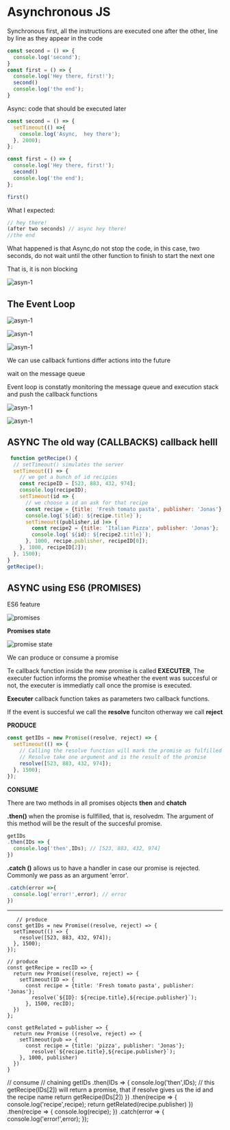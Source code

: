 # Asynchronous JS

Synchronous first, all the instructions are executed one after the other, line by line as they appear in the code
```js
const second = () => {
  console.log('second');
}
const first = () => {
  console.log('Hey there, first!');
  second()
  console.log('the end');
}
```

Async: code that should be executed later

```js
const second = () => {
  setTimeout(() =>{
    console.log('Async,  hey there');
  }, 2000);
};

const first = () => {
  console.log('Hey there, first!');
  second()
  console.log('the end');
};

first()
```

What I expected:
```js
// hey there!
(after two seconds) // async hey there!
//the end
```

What happened is that Async,do not stop the code, in this case, two seconds, do not wait until the other function to finish to start the next one

That is, it is non blocking

![asyn-1](assets/images/async-1.png)


## The Event Loop

![asyn-1](assets/images/sync-async.png)

![asyn-1](assets/images/async-3.png)

![asyn-1](assets/images/async-2.png)


We can use callback funtions differ actions into the future

wait on the message queue 

Event loop is constatly monitoring the message queue and execution stack and push the callback functions
 
![asyn-1](assets/images/event-loop.png)

![asyn-1](assets/images/event-loop-2.png)

## ASYNC The old way (CALLBACKS) callback helll

```js
 function getRecipe() {
  // setTimeout() simulates the server
  setTimeout(() => {
    // we get a bunch of id recipies
    const recipeID = [523, 883, 432, 974];
    console.log(recipeID);
    setTimeout(id => {
      // we choose a id an ask for that recipe
      const recipe = {title: 'Fresh tomato pasta', publisher: 'Jonas'};
      console.log(`${id}: ${recipe.title}`);
      setTimeout((publisher,id )=> {
        const recipe2 = {title: 'Italian Pizza', publisher: 'Jonas'};
        console.log(`${id}: ${recipe2.title}`);
      }, 1000, recipe.publisher, recipeID[0]);   
    }, 1000, recipeID[2]); 
  }, 1500);
}
getRecipe();
```

## ASYNC using ES6 (PROMISES)

ES6 feature

![promises](assets/images/promises.png)


**Promises state**

![promise state](assets/images/promise-state.png)

We can produce or  consume a promise

Te callback function inside the new promise is called **EXECUTER**, The executer fuction informs the promise wheather the event was succesful or not, the executer is immediatly call once the promise is executed.

**Executer** callback function takes as parameters two callback functions.

If the event is succesful we call the **resolve** funciton otherway we call **reject**  

**PRODUCE**
```js
const getIDs = new Promise((resolve, reject) => {
  setTimeout(() => {
    // Calling the resolve function will mark the promise as fulfilled
    // Resolve take one argument and is the result of the promise
    resolve([523, 883, 432, 974]);
  }, 1500);
});
```
**CONSUME**

There are two methods in all promises objects **then** and **chatch**

**.then()** when the promise is fullfilled, that is, resolvedm. The argument of this method will be the result of the succesful promise.
```js
getIDs
.then(IDs => {
  console.log('then',IDs); // [523, 883, 432, 974]
})
```
**.catch ()**  allows us to have a handler in case our promise is rejected. Commonly we pass as an argument 'error'.
```js
.catch(error =>{
  console.log('error!',error); // error
})
```
----



       // produce
    const getIDs = new Promise((resolve, reject) => {
      setTimeout(() => {
        resolve([523, 883, 432, 974]);
      }, 1500);
    });

    // produce
    const getRecipe = recID => {
      return new Promise((resolve, reject) => {
        setTimeout(ID => {
          const recipe = {title: 'Fresh tomato pasta', publisher: 'Jonas'};
            resolve(`${ID}: ${recipe.title},${recipe.publisher}`);
          }, 1500, recID);
      })
    };

    const getRelated = publisher => {
      return new Promise ((resolve, reject) => {
        setTimeout(pub => {
          const recipe = {title: 'pizza', publisher: 'Jonas'};
            resolve(`${recipe.title},${recipe.publisher}`);
        }, 1000, publisher)
      })
    }
// consume
// chaining
    getIDs
    .then(IDs => {
      console.log('then',IDs);
      // this   getRecipe(IDs[2])  will return a promise, that if resolve gives us the id and the recipe name
      return getRecipe(IDs[2]) 
    })
    .then(recipe => {
      console.log('recipe',recipe);
      return getRelated(recipe.publisher)
    })
    .then(recipe => {
      console.log(recipe);
    })
    .catch(error => {
      console.log('error!',error);
    });
